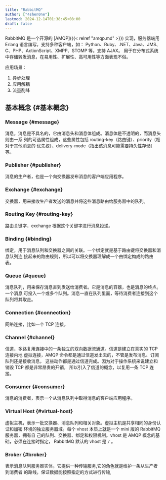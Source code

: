 ```yaml
---
title: "RabbitMQ"
author: ["4shen0ne"]
lastmod: 2024-12-14T01:38:45+08:00
draft: false
---
```


RabbitMQ 是一个开源的 [AMQP]({{< relref "amqp.md" >}}) 实现，服务器端用 Erlang 语言编写，支持多种客户端，如：
Python、Ruby、.NET、Java、JMS、C、PHP、ActionScript、XMPP、STOMP 等，支持 AJAX。
用于在分布式系统中存储转发消息，在易用性、扩展性、高可用性等方面表现不俗。

应用场景：

1.  异步处理
2.  应用解耦
3.  流量削峰


## 基本概念 {#基本概念}


### Message {#message}

消息，消息是不具名的，它由消息头和消息体组成。消息体是不透明的，而消息头则由一系
列的可选属性组成，这些属性包括 routing-key（路由键）、priority（相对于其他消息的
优先权）、delivery-mode（指出该消息可能需要持久性存储）等。


### Publisher {#publisher}

消息的生产者，也是一个向交换器发布消息的客户端应用程序。


### Exchange {#exchange}

交换器，用来接收生产者发送的消息并将这些消息路由给服务器中的队列。


### Routing Key {#routing-key}

路由关键字，exchange 根据这个关键字进行消息投递。


### Binding {#binding}

绑定，用于消息队列和交换器之间的关联。一个绑定就是基于路由键将交换器和消息队列连
接起来的路由规则，所以可以将交换器理解成一个由绑定构成的路由表。


### Queue {#queue}

消息队列，用来保存消息直到发送给消费者。它是消息的容器，也是消息的终点。一个消息
可投入一个或多个队列。消息一直在队列里面，等待消费者连接到这个队列将其取走。


### Connection {#connection}

网络连接，比如一个 TCP 连接。


### Channel {#channel}

信道，多路复用连接中的一条独立的双向数据流通道。信道是建立在真实的 TCP 连接内地
虚拟连接，AMQP 命令都是通过信道发出去的，不管是发布消息、订阅队列还是接收消息，
这些动作都是通过信道完成。因为对于操作系统来说建立和销毁 TCP 都是非常昂贵的开销，
所以引入了信道的概念，以复用一条 TCP 连接。


### Consumer {#consumer}

消息的消费者，表示一个从消息队列中取得消息的客户端应用程序。


### Virtual Host {#virtual-host}

虚拟主机，表示一批交换器、消息队列和相关对象。虚拟主机是共享相同的身份认证和加密
环境的独立服务器域。每个 vhost 本质上就是一个 mini 版的 RabbitMQ 服务器，拥有自
己的队列、交换器、绑定和权限机制。vhost 是 AMQP 概念的基础，必须在连接时指定，
RabbitMQ 默认的 vhost 是 `/` 。


### Broker {#broker}

表示消息队列服务器实体。它提供一种传输服务,它的角色就是维护一条从生产者到消费者
的路线，保证数据能按照指定的方式进行传输,
